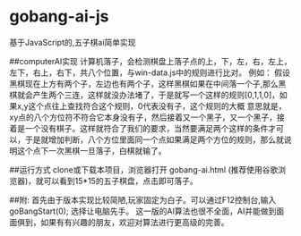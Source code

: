 # gobang-ai-js
基于JavaScript的,五子棋ai简单实现

##computerAI实现
计算机落子，会检测棋盘上落子点的上，下，左，右，左上，左下，右上，右下，共八个位置，与win-data.js中的规则进行比对。
例如：
假设黑棋现在上方有两个子，左边也有两个子，这样黑棋如果在中间落一个子,那么黑棋就会产生两个三连，这样就没办法堵了，于是就写一个这样的规则[0,1,1,0]，如果x,y这个点往上查找符合这个规则，0代表没有子，这个规则的大概 意思就是，xy点的八个方位符不符合它本身没有子，然后接着又一个黑子，又一个黑子，接着是一个没有棋子。这样就符合了我们的要求，当然要满足两个这样的条件才可以，于是就增加判断，八个方位里面同一个点如果满足两个方位的规则，那么就说明这个点下一次黑棋一旦落子，白棋就输了。

##运行方式
clone或下载本项目，浏览器打开 gobang-ai.html (推荐使用谷歌浏览器)，就可以看到15*15的五子棋盘，点击即可落子。

##附:
首先由于版本实现比较简陋,玩家固定为白子。可以通过F12控制台,输入goBangStart(0); 选择让电脑先手。
这一版的AI算法也很不全面，AI并能做到面面俱到，如果有有兴趣的朋友，欢迎对算法进行更高级的完善。

